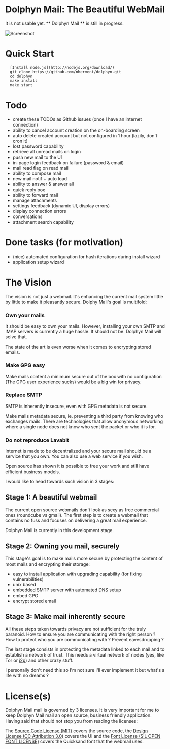 Dolphyn Mail: The Beautiful WebMail
===================================

It is not usable yet. ** Dolphyn Mail ** is still in progress.

![Screenshot](https://raw.github.com/nherment/dolphyn/master/docs/design/simple_mail.png "Screenshot")

Quick Start
===========

```
  [Install node.js](http://nodejs.org/download/)
  git clone https://github.com/nherment/dolphyn.git
  cd dolphyn
  make install
  make start
```

Todo
====

- create these TODOs as Github issues (once I have an internet connection)
- ability to cancel account creation on the on-boarding screen
- auto delete created account but not configured in 1 hour (lazily, don't cron it)
- lost password capability
- retrieve all unread mails on login
- push new mail to the UI
- in-page login feedback on failure (password & email)
- mail read flag on read mail
- ability to compose mail
- new mail notif + auto load
- ability to answer & answer all
- quick reply box
- ability to forward mail
- manage attachments
- settings feedback (dynamic UI, display errors)
- display connection errors
- conversations
- attachment search capability

Done tasks (for motivation)
===========================

- (nice) automated configuration for hash iterations during install wizard
- application setup wizard

The Vision
==========

The vision is not just a webmail. It's enhancing the current mail system little by little to make it pleasantly secure.
Dolphy Mail's goal is multifold:

### Own your mails

It should be easy to own your mails. However, installing your own SMTP and IMAP servers is currently a huge hassle. It
should not be. Dolphyn Mail will solve that.

The state of the art is even worse when it comes to encrypting stored emails.

### Make GPG easy

Make mails content a minimum secure out of the box with no configuration (The GPG user experience sucks) would be a big win for
privacy.

### Replace SMTP

SMTP is inherently insecure, even with GPG metadata is not secure.

Make mails metadata secure, ie. preventing a third party from knowing who exchanges mails. There are technologies that
allow anonymous networking where a single node does not know who sent the packet or who it is for.

### Do not reproduce Lavabit

Internet is made to be decentralized and your secure mail should be a service that you own. You can also use a web
service if you wish.

Open source has shown it is possible to free your work and still have efficient business models.


I would like to head towards such vision in 3 stages:

Stage 1: A beautiful webmail
----------------------------

The current open source webmails don't look as sexy as free commercial ones (roundcube vs gmail).
The first step is to create a webmail that contains no fuss and focuses on delivering a great mail experience.

Dolphyn Mail is currently in this development stage.

Stage 2: Owning you mail, securely
----------------------------------

This stage's goal is to make mails more secure by protecting the content of most mails and encrypting their storage:

- easy to install application with upgrading capability (for fixing vulnerabilities)
- unix based
- embedded SMTP server with automated DNS setup
- embed GPG
- encrypt stored email

Stage 3: Make mail inherently secure
------------------------------------

All these steps taken towards privacy are not sufficient for the truly paranoid. How to ensure you are communicating
with the right person ? How to protect who you are communicating with ? Prevent eavesdropping ?

The last stage consists in protecting the metadata linked to each mail and to establish a network of trust. This needs a
virtual network of nodes (yes, like Tor or [i2p](http://www.i2p2.de/)) and other crazy stuff.

I personally don't need this so I'm not sure I'll ever implement it but what's a life with no dreams ?

License(s)
==========

Dolphyn Mail mail is governed by 3 licenses. It is very important for me to keep Dolphyn Mail mail an open source,
business friendly application. Having said that should not stop you from reading the licenses:

The [Source Code License (MIT)](https://github.com/nherment/dolphyn/blob/master/LICENSE.md) covers the source
code, the [Design License (CC Attribution 3.0)](https://github.com/nherment/dolphyn/blob/master/docs/design/LICENSE_SIMPLE_MAIL.md)
covers the UI and the [Font License (SIL OPEN FONT LICENSE)](https://github.com/nherment/dolphyn/blob/master/public/css/fonts/Quicksand/LICENSE.md)
covers the Quicksand font that the webmail uses.